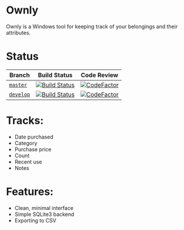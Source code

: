 # Ownly
Ownly is a Windows tool for keeping track of your belongings and their attributes.

# Status
| Branch                                                          | Build Status                                                                                                                | Code Review                                                                                                                                                                  |
|-----------------------------------------------------------------|-----------------------------------------------------------------------------------------------------------------------------|------------------------------------------------------------------------------------------------------------------------------------------------------------------------------|
| [ `master`](https://github.com/minorsecond/Ownly/tree/master)   | [![Build Status](https://ci.wardrup.me/buildStatus/icon?job=Ownly%2Fmaster)](https://ci.wardrup.me/job/Ownly/job/master/)   | [![CodeFactor](https://www.codefactor.io/repository/github/minorsecond/Ownly/badge/master)](https://www.codefactor.io/repository/github/minorsecond/Ownly/overview/master)   |
| [ `develop`](https://github.com/minorsecond/Ownly/tree/develop) | [![Build Status](https://ci.wardrup.me/buildStatus/icon?job=Ownly%2Fdevelop)](https://ci.wardrup.me/job/Ownly/job/develop/) | [![CodeFactor](https://www.codefactor.io/repository/github/minorsecond/Ownly/badge/develop)](https://www.codefactor.io/repository/github/minorsecond/Ownly/overview/develop) |


# Tracks:
- Date purchased
- Category
- Purchase price
- Count
- Recent use
- Notes

# Features:
- Clean, minimal interface
- Simple SQLite3 backend
- Exporting to CSV